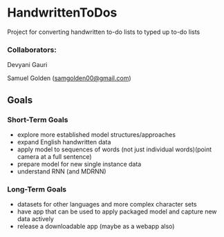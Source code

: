 # HandwrittenToDos
Project for converting handwritten to-do lists to typed up to-do lists
### Collaborators: 
Devyani Gauri

Samuel Golden
(samgolden00@gmail.com)

## Goals
### Short-Term Goals
- explore more established model structures/approaches
- expand English handwritten data
- apply model to sequences of words (not just individual words)(point camera at a full sentence)
- prepare model for new single instance data 
- understand RNN (and MDRNN)

### Long-Term Goals
- datasets for other languages and more complex character sets
- have app that can be used to apply packaged model and capture new data actively
- release a downloadable app (maybe as a webapp also)